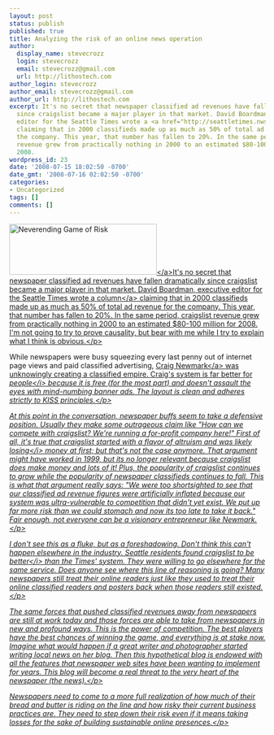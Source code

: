 ```yaml
---
layout: post
status: publish
published: true
title: Analyzing the risk of an online news operation
author:
  display_name: stevecrozz
  login: stevecrozz
  email: stevecrozz@gmail.com
  url: http://lithostech.com
author_login: stevecrozz
author_email: stevecrozz@gmail.com
author_url: http://lithostech.com
excerpt: It's no secret that newspaper classified ad revenues have fallen dramatically
  since craigslist became a major player in that market. David Boardman, executive
  editor for the Seattle Times wrote a <a href="http://seattletimes.nwsource.com/html/localnews/2004423461_boardman18.html">column</a>
  claiming that in 2000 classifieds made up as much as 50% of total ad revenue for
  the company. This year, that number has fallen to 20%. In the same period, craigslist
  revenue grew from practically nothing in 2000 to an estimated $80-100 million for
  2008.
wordpress_id: 23
date: '2008-07-15 18:02:50 -0700'
date_gmt: '2008-07-16 02:02:50 -0700'
categories:
- Uncategorized
tags: []
comments: []
---
```

<p><a href="http:&#47;&#47;www.flickr.com&#47;photos&#47;dietpoison&#47;94326793"><img src="http:&#47;&#47;lithostech.com&#47;wp-content&#47;uploads&#47;2008&#47;07&#47;4136613234_dc76ee0d99_o-290x100.jpg" alt="Neverending Game of Risk" width="290" height="100" class="alignleft size-medium wp-image-560" &#47;><&#47;a>It's no secret that newspaper classified ad revenues have fallen dramatically since craigslist became a major player in that market. David Boardman, executive editor for the Seattle Times wrote a <a href="http:&#47;&#47;seattletimes.nwsource.com&#47;html&#47;localnews&#47;2004423461_boardman18.html">column<&#47;a> claiming that in 2000 classifieds made up as much as 50% of total ad revenue for the company. This year, that number has fallen to 20%. In the same period, craigslist revenue grew from practically nothing in 2000 to an estimated $80-100 million for 2008. I'm not going to try to prove causality, but bear with me while I try to explain what I think is obvious.<&#47;p><br />
<a id="more"></a><a id="more-23"></a></p>
<p>While newspapers were busy squeezing every last penny out of internet page views and paid classified advertising, <a href="http:&#47;&#47;en.wikipedia.org&#47;wiki&#47;Craig_Newmark">Craig Newmark<&#47;a> was unknowingly creating a classified empire. Craig's system is far better for <i>people<&#47;i> because it is free (for the most part) and doesn't assault the eyes with mind-numbing banner ads. The layout is clean and adheres strictly to KISS principles.<&#47;p></p>
<p>At this point in the conversation, newspaper buffs seem to take a defensive position. Usually they make some outrageous claim like "How can we compete with craigslist? We're running a for-profit company here!" First of all, it's true that craigslist started with a flavor of altruism and was likely <i>losing<&#47;i> money at first; but that's not the case anymore. That argument might have worked in 1999, but its no longer relevant because craigslist does make money and lots of it! Plus, the popularity of craigslist continues to grow while the popularity of newspaper classifieds continues to fall. This is what that argument really says: "We were too shortsighted to see that our classified ad revenue figures were artificially inflated because our system was ultra-vulnerable to competition that didn't yet exist. We put up far more risk than we could stomach and now its too late to take it back." Fair enough, not everyone can be a visionary entrepreneur like Newmark.<&#47;p></p>
<p>I don't see this as a fluke, but as a foreshadowing. Don't think this can't happen elsewhere in the industry. Seattle residents found craigslist to be <i>better<&#47;i> than the Times' system. They were willing to go elsewhere for the same service. Does anyone see where this line of reasoning is going? Many newspapers still treat their online readers just like they used to treat their online classified readers and posters back when those readers still existed.<&#47;p></p>
<p>The same forces that pushed classified revenues away from newspapers are still at work today and those forces are able to take from newspapers in new and profound ways. This is the power of competition. The best players have the best chances of winning the game, and everything is at stake now. Imagine what would happen if a great writer and photographer started writing local news on her blog. Then this hypothetical blog is endowed with all the features that newspaper web sites have been wanting to implement for years. This blog will become a real threat to the very heart of the newspaper (the news).<&#47;p></p>
<p>Newspapers need to come to a more full realization of how much of their bread and butter is riding on the line and how risky their current business practices are. They need to step down their risk even if it means taking losses for the sake of building sustainable online presences.<&#47;p></p>

